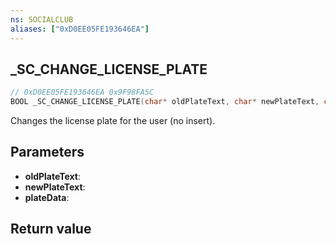```yaml
---
ns: SOCIALCLUB
aliases: ["0xD0EE05FE193646EA"]
---
```

## _SC_CHANGE_LICENSE_PLATE

```c
// 0xD0EE05FE193646EA 0x9F98FA5C
BOOL _SC_CHANGE_LICENSE_PLATE(char* oldPlateText, char* newPlateText, char* plateData);
```

Changes the license plate for the user (no insert).

## Parameters
* **oldPlateText**: 
* **newPlateText**: 
* **plateData**: 

## Return value
